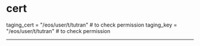 # cert  
  
taging_cert =  "/eos/user/t/tutran" # to check permission
taging_key = "/eos/user/t/tutran" # to check permission
- - -
  
  
